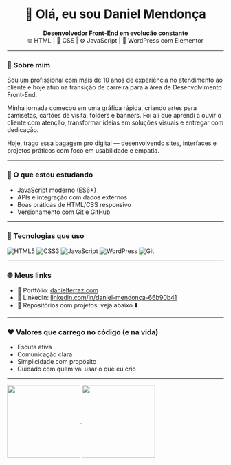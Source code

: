 <h1 align="center">👋 Olá, eu sou Daniel Mendonça</h1>

<p align="center">
  <strong>Desenvolvedor Front-End em evolução constante</strong> <br>
  🌐 HTML | 🎨 CSS | ⚙️ JavaScript | 🧩 WordPress com Elementor
</p>

---

### 🧠 Sobre mim

Sou um profissional com mais de 10 anos de experiência no atendimento ao cliente e hoje atuo na transição de carreira para a área de Desenvolvimento Front-End.

Minha jornada começou em uma gráfica rápida, criando artes para camisetas, cartões de visita, folders e banners. Foi ali que aprendi a ouvir o cliente com atenção, transformar ideias em soluções visuais e entregar com dedicação.

Hoje, trago essa bagagem pro digital — desenvolvendo sites, interfaces e projetos práticos com foco em usabilidade e empatia.

---

### 🚀 O que estou estudando

- JavaScript moderno (ES6+)
- APIs e integração com dados externos
- Boas práticas de HTML/CSS responsivo
- Versionamento com Git e GitHub

---

### 🔧 Tecnologias que uso

![HTML5](https://img.shields.io/badge/HTML5-E34F26?style=for-the-badge&logo=html5&logoColor=fff)
![CSS3](https://img.shields.io/badge/CSS3-1572B6?style=for-the-badge&logo=css3&logoColor=fff)
![JavaScript](https://img.shields.io/badge/JavaScript-F7DF1E?style=for-the-badge&logo=javascript&logoColor=000)
![WordPress](https://img.shields.io/badge/WordPress-21759B?style=for-the-badge&logo=wordpress&logoColor=fff)
![Git](https://img.shields.io/badge/Git-F05032?style=for-the-badge&logo=git&logoColor=fff)

---

### 🌐 Meus links

- 🔗 Portfólio: [danielferraz.com](https://danielferraz.com)
- 💼 LinkedIn: [linkedin.com/in/daniel-mendonça-66b90b41](https://www.linkedin.com/in/daniel-mendon%C3%A7a-66b90b41/)
- 📂 Repositórios com projetos: veja abaixo ⬇️

---

### ❤️ Valores que carrego no código (e na vida)

- Escuta ativa
- Comunicação clara
- Simplicidade com propósito
- Cuidado com quem vai usar o que eu crio

---

<a href="https://github.com/anuraghazra/github-readme-stats">
  <img height=170 align="center" src="https://github-readme-stats.vercel.app/api?username=DanielFerrazdev&rank_icon=github&show_icons=true&theme=cobalt&bg_color=000000" />
</a>
<a href="https://github.com/anuraghazra/convoychat">
  <img height=170 align="center" src="https://github-readme-stats.vercel.app/api/top-langs?username=DanielFerrazdev&bg_color=000000&layout=compact&langs_count=8&card_width=320" />
</a>

